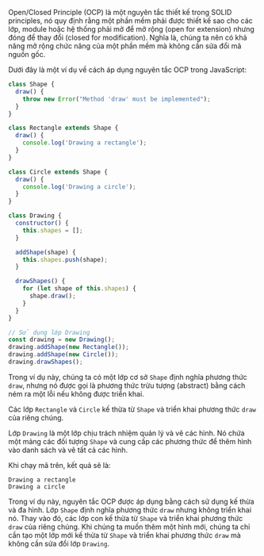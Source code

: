 Open/Closed Principle (OCP) là một nguyên tắc thiết kế trong SOLID principles, nó quy định rằng một phần mềm phải được thiết kế sao cho các lớp, module hoặc hệ thống phải mở để mở rộng (open for extension) nhưng đóng để thay đổi (closed for modification). Nghĩa là, chúng ta nên có khả năng mở rộng chức năng của một phần mềm mà không cần sửa đổi mã nguồn gốc.

Dưới đây là một ví dụ về cách áp dụng nguyên tắc OCP trong JavaScript:

```javascript
class Shape {
  draw() {
    throw new Error("Method 'draw' must be implemented");
  }
}

class Rectangle extends Shape {
  draw() {
    console.log('Drawing a rectangle');
  }
}

class Circle extends Shape {
  draw() {
    console.log('Drawing a circle');
  }
}

class Drawing {
  constructor() {
    this.shapes = [];
  }

  addShape(shape) {
    this.shapes.push(shape);
  }

  drawShapes() {
    for (let shape of this.shapes) {
      shape.draw();
    }
  }
}

// Sử dụng lớp Drawing
const drawing = new Drawing();
drawing.addShape(new Rectangle());
drawing.addShape(new Circle());
drawing.drawShapes();
```

Trong ví dụ này, chúng ta có một lớp cơ sở `Shape` định nghĩa phương thức `draw`, nhưng nó được gọi là phương thức trừu tượng (abstract) bằng cách ném ra một lỗi nếu không được triển khai.

Các lớp `Rectangle` và `Circle` kế thừa từ `Shape` và triển khai phương thức `draw` của riêng chúng.

Lớp `Drawing` là một lớp chịu trách nhiệm quản lý và vẽ các hình. Nó chứa một mảng các đối tượng `Shape` và cung cấp các phương thức để thêm hình vào danh sách và vẽ tất cả các hình.

Khi chạy mã trên, kết quả sẽ là:

```
Drawing a rectangle
Drawing a circle
```

Trong ví dụ này, nguyên tắc OCP được áp dụng bằng cách sử dụng kế thừa và đa hình. Lớp `Shape` định nghĩa phương thức `draw` nhưng không triển khai nó. Thay vào đó, các lớp con kế thừa từ `Shape` và triển khai phương thức `draw` của riêng chúng. Khi chúng ta muốn thêm một hình mới, chúng ta chỉ cần tạo một lớp mới kế thừa từ `Shape` và triển khai phương thức `draw` mà không cần sửa đổi lớp `Drawing`.